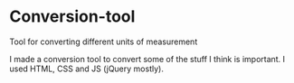 # Conversion-tool
Tool for converting different units of measurement

I made a conversion tool to convert some of the stuff I think is important.
I used HTML, CSS and JS (jQuery mostly).
